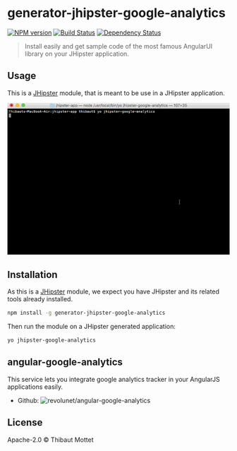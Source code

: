 # generator-jhipster-google-analytics
[![NPM version][npm-image]][npm-url] [![Build Status][travis-image]][travis-url] [![Dependency Status][daviddm-image]][daviddm-url]
> Install easily and get sample code of the most famous AngularUI library on your JHipster application.

## Usage

This is a [JHipster](http://jhipster.github.io/) module, that is meant to be use in a JHipster application.

![](/static/generator-jhipster-google-analytics.gif)

## Installation

As this is a [JHipster](http://jhipster.github.io/) module, we expect you have JHipster and its related tools already installed.

```bash
npm install -g generator-jhipster-google-analytics
```

Then run the module on a JHipster generated application:

```bash
yo jhipster-google-analytics
```

## angular-google-analytics

This service lets you integrate google analytics tracker in your AngularJS applications easily.

- Github: ![revolunet/angular-google-analytics](https://github.com/revolunet/angular-google-analytics)

## License

Apache-2.0 © Thibaut Mottet


[npm-image]: https://img.shields.io/npm/v/generator-jhipster-google-analytics.svg
[npm-url]: https://npmjs.org/package/generator-jhipster-google-analytics
[daviddm-image]: https://david-dm.org/moifort/generator-jhipster-google-analytics.svg?theme=shields.io
[daviddm-url]: https://david-dm.org/moifort/generator-jhipster-google-analytics
[travis-image]: https://travis-ci.org/moifort/generator-jhipster-google-analytics.svg?branch=master
[travis-url]: https://travis-ci.org/moifort/generator-jhipster-google-analytics
